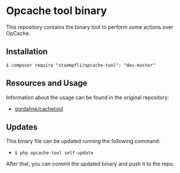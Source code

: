 # Opcache tool binary

This repository contains the binary tool to perform some actions over OpCache.

## Installation

```
$ composer require "staempfli/opcache-tool": "dev-master"
```

## Resources and Usage
Information about the usage can be found in the original repository:

- [gordaline/cachetool](https://github.com/gordalina/cachetool)

## Updates
This binary file can be updated running the following command:

- `$ php opcache-tool self-update`

After that, you can commit the updated binary and push it to the repo.

